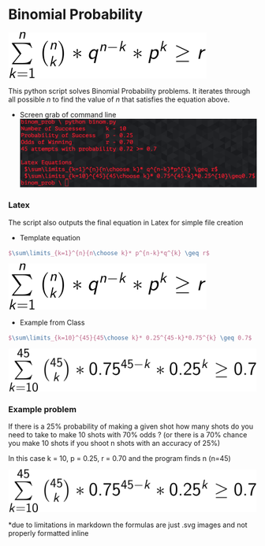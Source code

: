 # Binomial Probability

![Output](ex1.svg)

This python script solves Binomial Probability problems.  It iterates through all possible *n* to find the value of *n* that satisfies the equation above.

* Screen grab of command line
![Terminal](term.png)

### Latex
The script also outputs the final equation in Latex for simple file creation
* Template equation
```Latex
$\sum\limits_{k=1}^{n}{n\choose k}* p^{n-k}*q^{k} \geq r$
```
![Example 1](ex1.svg)

* Example from Class
````Latex
$\sum\limits_{k=10}^{45}{45\choose k}* 0.25^{45-k}*0.75^{k} \geq 0.7$
````

![Example 2](ex2.svg)

### Example problem
If there is a 25% probability of making a given shot how many shots do you need to take to make 10 shots with 70% odds ?
(or there is a 70% chance you make 10 shots if you shoot n shots with an accuracy of 25%)

In this case k = 10, p = 0.25, r = 0.70 and the program finds n (n=45)

![Example 2](ex2.svg)


*due to limitations in markdown the formulas are just .svg images and not properly formatted inline
